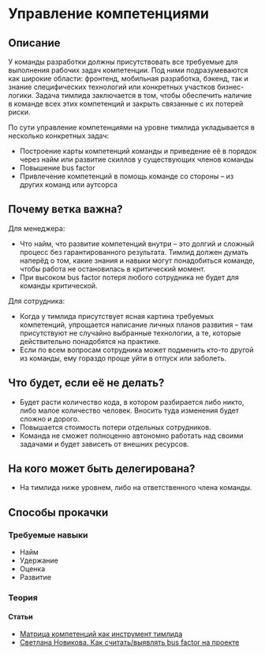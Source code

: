 # Управление компетенциями
## Описание
У команды разработки должны присутствовать все требуемые для выполнения рабочих задач компетенции. Под ними подразумеваются как широкие области: фронтенд, мобильная разработка, бэкенд, так и знание специфических технологий или конкретных участков бизнес-логики. Задача тимлида заключается в том, чтобы обеспечить наличие в команде всех этих компетенций и закрыть связанные с их потерей риски.

По сути управление компетенциями на уровне тимлида укладывается в несколько конкретных задач:
- Построение карты компетенций команды и приведение её в порядок через найм или развитие скиллов у существующих членов команды
- Повышение bus factor
- Привлечение компетенций в помощь команде со стороны – из других команд или аутсорса

## Почему ветка важна?
Для менеджера:
- Что найм, что развитие компетенций внутри – это долгий и сложный процесс без гарантированного результата. Тимлид должен думать наперёд о том, какие знания и навыки могут понадобиться команде, чтобы работа не остановилась в критический момент.
- При высоком bus factor потеря любого сотрудника не будет для команды критической.

Для сотрудника:
- Когда у тимлида присутствует ясная картина требуемых компетенций, упрощается написание личных планов развития – там присутствуют не случайно выбранные технологии, а те, которые действительно понадобятся на практике.
- Если по всем вопросам сотрудника может подменить кто-то другой из команды, ему гораздо проще уйти в отпуск или заболеть.

## Что будет, если её не делать?
- Будет расти количество кода, в котором разбирается либо никто, либо малое количество человек. Вносить туда изменения будет сложно и дорого.
- Повышается стоимость потери отдельных сотрудников.
- Команда не сможет полноценно автономно работать над своими задачами и будет зависеть от внешних ресурсов.

## На кого может быть делегирована?
- На тимлида ниже уровнем, либо на ответственного члена команды.

## Способы прокачки
### Требуемые навыки
- Найм
- Удержание
- Оценка
- Развитие

### Теория
#### Статьи
- [Матрица компетенций как инструмент тимлида](https://habr.com/ru/company/oleg-bunin/blog/437772/)
- [Cветлана Новикова. ​​Как считать/выявлять bus factor на проекте](https://link.medium.com/UL1e5GOdj7 )

